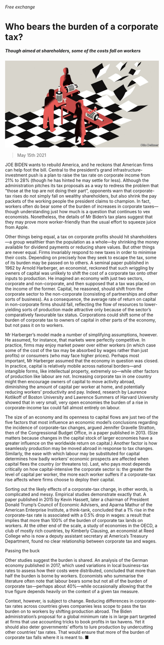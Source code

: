 ###### Free exchange

# Who bears the burden of a corporate tax? 

##### Though aimed at shareholders, some of the costs fall on workers 

![image](images/20210515_fnd000.jpg) 

> May 15th 2021 

JOE BIDEN wants to rebuild America, and he reckons that American firms can help foot the bill. Central to the president’s grand infrastructure-investment push is a plan to raise the tax rate on corporate income from 21% to 28% (though he has hinted he may settle for less). Although the administration pitches its tax proposals as a way to redress the problem that “those at the top are not doing their part”, opponents warn that corporate-tax rises do not simply fall on wealthy shareholders, but also shrink the pay packets of the working people the president claims to champion. In fact, workers often do bear some of the burden of increases in corporate taxes—though understanding just how much is a question that continues to vex economists. Nonetheless, the details of Mr Biden’s tax plans suggest that they may prove more worker-friendly than the usual effort to squeeze juice from Apple.

Other things being equal, a tax on corporate profits should hit shareholders—a group wealthier than the population as a whole—by shrinking the money available for dividend payments or reducing share values. But other things are never equal. Firms invariably respond to new taxes in order to minimise their costs. Depending on precisely how they seek to escape the tax, some of its burden may be passed on to others. A seminal paper published in 1962 by Arnold Harberger, an economist, reckoned that such wriggling by owners of capital was unlikely to shift the cost of a corporate tax onto other inputs to production. He imagined an economy with just two sectors, corporate and non-corporate, and then supposed that a tax was placed on the income of the former. Capital, he reasoned, should shift from the corporate sector to the non-corporate (consisting of partnerships and other sorts of business). As a consequence, the average rate of return on capital in non-corporate firms should fall, reflecting the flow of resources to lower-yielding sorts of production made attractive only because of the sector’s comparatively favourable tax status. Corporations could shift some of the burden of corporate tax to owners of capital in other parts of the economy, but not pass it on to workers.


Mr Harberger’s model made a number of simplifying assumptions, however. He assumed, for instance, that markets were perfectly competitive. In practice, firms may enjoy market power over either workers (in which case some of the cost of the tax may be absorbed by wages rather than just profits) or consumers (who may face higher prices). Perhaps most important, Mr Harberger assumed that the economy in question was closed. In practice, capital is relatively mobile across national borders—and intangible forms, like intellectual property, extremely so—while other factors of production like labour are not. Increasing corporate tax in one country might then encourage owners of capital to move activity abroad, diminishing the amount of capital per worker at home, and potentially reducing workers’ productivity and pay. Indeed, research by Laurence Kotlikoff of Boston University and Lawrence Summers of Harvard University showed that in very small, very open economies the burden of a rise in corporate-income tax could fall almost entirely on labour.

The size of an economy and its openness to capital flows are just two of the five factors that most influence an economic model’s conclusions regarding the incidence of corporate-tax changes, argued Jennifer Gravelle Stratton, then of the Congressional Budget Office, in a paper published in 2013. (Size matters because changes in the capital stock of larger economies have a greater influence on the worldwide return on capital.) Another factor is how seamlessly production may be moved abroad in response to tax changes. Similarly, the ease with which labour may be substituted for capital determines how badly workers’ economic prospects are affected when capital flees the country (or threatens to). Last, who pays most depends critically on how capital-intensive the corporate sector is: the greater the level of capital per worker, the more each worker suffers if a corporate-tax rise affects where firms choose to deploy their capital.

Sorting out the likely effects of a corporate-tax change, in other words, is complicated and messy. Empirical studies demonstrate exactly that. A paper published in 2015 by Kevin Hassett, later a chairman of President Donald Trump’s Council of Economic Advisers, and Aparna Mathur of the American Enterprise Institute, a think-tank, concluded that a 1% rise in the corporate-tax rate is associated with a 0.5% drop in wages: a result that implies that more than 100% of the burden of corporate tax lands on workers. At the other end of the scale, a study of economies in the OECD, a club of mostly rich countries, by Kimberly Clausing, an economist at Reed College who is now a deputy assistant secretary at America’s Treasury Department, found no clear relationship between corporate tax and wages.

Passing the buck

Other studies suggest the burden is shared. An analysis of the German economy published in 2017, which used variations in local business-tax rates to assess how their costs were distributed, concluded that more than half the burden is borne by workers. Economists who summarise the literature often note that labour bears some but not all of the burden of corporate tax—perhaps about 40%—while occasionally allowing that the true figure depends heavily on the context of a given tax measure.

Context, however, is subject to change. Reducing differences in corporate-tax rates across countries gives companies less scope to pass the tax burden on to workers by shifting production abroad. The Biden administration’s proposal for a global minimum rate is in large part targeted at firms that use accounting tricks to book profits in tax havens. Yet it should also deter governments’ efforts to lure production by undercutting other countries’ tax rates. That would ensure that more of the burden of corporate tax falls where it is meant to. ■


